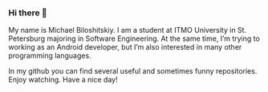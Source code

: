 ### Hi there 👋

My name is Michael Biloshitskiy.
I am a student at ITMO University in St. Petersburg majoring in Software Engineering. At the same time, I’m trying to working as an Android developer, but I’m also interested in many other programming languages.

In my github you can find several useful and sometimes funny repositories. Enjoy watching. Have a nice day!
